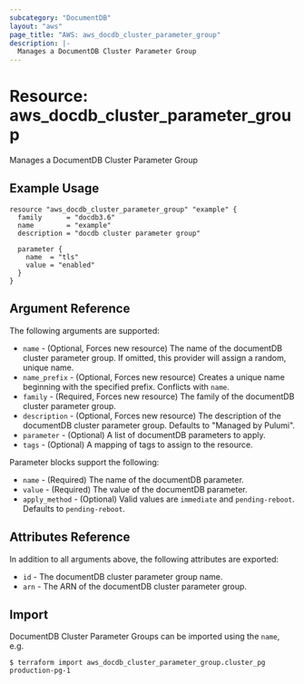 ```yaml
---
subcategory: "DocumentDB"
layout: "aws"
page_title: "AWS: aws_docdb_cluster_parameter_group"
description: |-
  Manages a DocumentDB Cluster Parameter Group
---
```


# Resource: aws_docdb_cluster_parameter_group

Manages a DocumentDB Cluster Parameter Group

## Example Usage

```hcl
resource "aws_docdb_cluster_parameter_group" "example" {
  family      = "docdb3.6"
  name        = "example"
  description = "docdb cluster parameter group"

  parameter {
    name  = "tls"
    value = "enabled"
  }
}
```

## Argument Reference

The following arguments are supported:

* `name` - (Optional, Forces new resource) The name of the documentDB cluster parameter group. If omitted, this provider will assign a random, unique name.
* `name_prefix` - (Optional, Forces new resource) Creates a unique name beginning with the specified prefix. Conflicts with `name`.
* `family` - (Required, Forces new resource) The family of the documentDB cluster parameter group.
* `description` - (Optional, Forces new resource) The description of the documentDB cluster parameter group. Defaults to "Managed by Pulumi".
* `parameter` - (Optional) A list of documentDB parameters to apply.
* `tags` - (Optional) A mapping of tags to assign to the resource.

Parameter blocks support the following:

* `name` - (Required) The name of the documentDB parameter.
* `value` - (Required) The value of the documentDB parameter.
* `apply_method` - (Optional) Valid values are `immediate` and `pending-reboot`. Defaults to `pending-reboot`.

## Attributes Reference

In addition to all arguments above, the following attributes are exported:

* `id` - The documentDB cluster parameter group name.
* `arn` - The ARN of the documentDB cluster parameter group.


## Import

DocumentDB Cluster Parameter Groups can be imported using the `name`, e.g.

```
$ terraform import aws_docdb_cluster_parameter_group.cluster_pg production-pg-1
```
